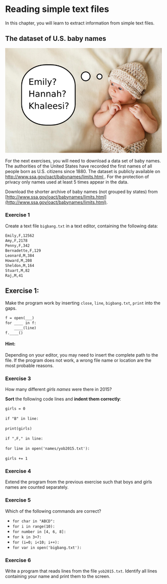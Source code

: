 
# Reading simple text files

In this chapter, you will learn to extract information from simple text files.

## The dataset of U.S. baby names

![Babynamen](../images/baby.png)

For the next exercises, you will need to download a data set of baby names.
The authorities of the United States have recorded the first names of all people born as U.S. citizens since 1880. The dataset is publicly available on [http://www.ssa.gov/oact/babynames/limits.html
](http://www.ssa.gov/oact/babynames/limits.html). For the protection of privacy only names used at least 5 times appear in the data.

Download the shorter archive of baby names (not grouped by states) from [http://www.ssa.gov/oact/babynames/limits.html](http://www.ssa.gov/oact/babynames/limits.html).

### Exercise 1

Create a text file `bigbang.txt` in a text editor, containing the following data:

    Emily,F,12562
    Amy,F,2178
    Penny,F,342
    Bernadette,F,129
    Leonard,M,384
    Howard,M,208
    Sheldon,M,164
    Stuart,M,82
    Raj,M,41



## Exercise 1:

Make the program work by inserting `close`, `line`, `bigbang.txt`, `print` into the gaps.

    f = open(___)
    for ____ in f:
        ____(line)
    f.____()

#### Hint:

Depending on your editor, you may need to insert the complete path to the file. If the program does not work, a wrong file name or location are the most probable reasons.


### Exercise 3

How many different *girls names* were there in 2015?

**Sort** the following code lines and **indent them correctly**:

    girls = 0

    if "B" in line:

    print(girls)

    if ",F," in line:

    for line in open('names/yob2015.txt'):

    girls += 1


### Exercise 4

Extend the program from the previous exercise such that boys and girls names are counted separately.


### Exercise 5

Which of the following commands are correct?

* `for char in "ABCD":`
* `for i in range(10):`
* `for number in [4, 6, 8]:`
* `for k in 3+7:`
* `for (i=0; i<10; i++):`
* `for var in open('bigbang.txt'):`


### Exercise 6

Write a program that reads lines from the file `yob2015.txt`. Identify all lines containing your name and print them to the screen.
